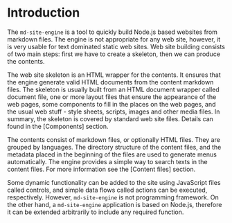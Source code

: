 <!-- ======================================================================
--- Search engine
title:          Introduction
keywords:       introduction
description:    Introduction to the documentation of md-site-engine.
--- Menu system
order:          20
text:           Documentation
hidden:         false
umbel:          true
--- Page properties
id:             
document:       
layout:         layout-2-left
$-left:         #side-menu
searchable:     true
--- Side menu
side-menu-root:     /documentation
side-menu-header:   Documentation
side-menu-top:      Introduction
side-menu-depth:    2
======================================================================= -->

# Introduction

The `md-site-engine` is a tool to quickly build Node.js based websites from
markdown files. The engine is not appropriate for any web site, however, it is
very usable for text dominated static web sites. Web site building consists of
two main steps: first we have to create a skeleton, then we can produce the
contents.

The web site skeleton is an HTML wrapper for the contents. It ensures that the
engine generate valid HTML documents from the content markdown files. The
skeleton is usually built from an HTML document wrapper called document file,
one or more layout files that ensure the appearance of the web pages, some
components to fill in the places on the web pages, and the usual web stuff -
style sheets, scripts, images and other media files. In summary, the skeleton is
covered by standard web site files. Details can found in the [Components]
section.

The contents consist of markdown files, or optionally HTML files. They are
grouped by languages. The directory structure of the content files, and the
metadata placed in the beginning of the files are used to generate menus
automatically. The engine provides a simple way to search texts in the content
files. For more information see the [Content files] section.

Some dynamic functionality can be added to the site using JavaScript files
called controls, and simple data flows called actions can be executed,
respectively. However, `md-site-engine` is not programming framework. On the
other hand, a `md-site-engine` application is based on Node.js, therefore it can
be extended arbitrarily to include any required function.
